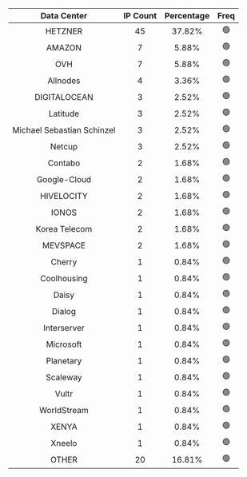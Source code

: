 | Data Center | IP Count | Percentage | Freq |
|:------------:|:--------:|:-----------:|:-----:|
| HETZNER | 45 | 37.82% | 🟢 |
| AMAZON | 7 | 5.88% | 🟢 |
| OVH | 7 | 5.88% | 🟢 |
| Allnodes | 4 | 3.36% | 🟢 |
| DIGITALOCEAN | 3 | 2.52% | 🟢 |
| Latitude | 3 | 2.52% | 🟢 |
| Michael Sebastian Schinzel | 3 | 2.52% | 🟢 |
| Netcup | 3 | 2.52% | 🟢 |
| Contabo | 2 | 1.68% | 🟢 |
| Google-Cloud | 2 | 1.68% | 🟢 |
| HIVELOCITY | 2 | 1.68% | 🟢 |
| IONOS | 2 | 1.68% | 🟢 |
| Korea Telecom | 2 | 1.68% | 🟢 |
| MEVSPACE | 2 | 1.68% | 🟢 |
| Cherry | 1 | 0.84% | 🟢 |
| Coolhousing | 1 | 0.84% | 🟢 |
| Daisy | 1 | 0.84% | 🟢 |
| Dialog | 1 | 0.84% | 🟢 |
| Interserver | 1 | 0.84% | 🟢 |
| Microsoft | 1 | 0.84% | 🟢 |
| Planetary | 1 | 0.84% | 🟢 |
| Scaleway | 1 | 0.84% | 🟢 |
| Vultr | 1 | 0.84% | 🟢 |
| WorldStream | 1 | 0.84% | 🟢 |
| XENYA | 1 | 0.84% | 🟢 |
| Xneelo | 1 | 0.84% | 🟢 |
| OTHER | 20 | 16.81% | 🟢 |